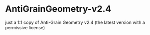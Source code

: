 # AntiGrainGeometry-v2.4
just a 1:1 copy of Anti-Grain Geometry v2.4 (the latest version with a permissive license)
